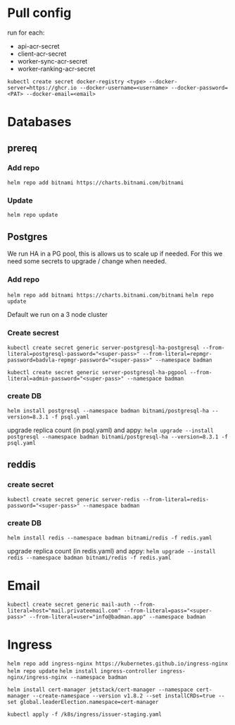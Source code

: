 # Pull config

run for each:

- api-acr-secret
- client-acr-secret
- worker-sync-acr-secret
- worker-ranking-acr-secret

`kubectl create secret docker-registry <type> --docker-server=https://ghcr.io --docker-username=<username> --docker-password=<PAT> --docker-email=<email>`

# Databases

## prereq

### Add repo

`helm repo add bitnami https://charts.bitnami.com/bitnami`

### Update

`helm repo update`

## Postgres

We run HA in a PG pool, this is allows us to scale up if needed.
For this we need some secrets to upgrade / change when needed.

### Add repo

`helm repo add bitnami https://charts.bitnami.com/bitnami`
`helm repo update`

Default we run on a 3 node cluster

### Create secrest

`kubectl create secret generic server-postgresql-ha-postgresql --from-literal=postgresql-password="<super-pass>" --from-literal=repmgr-password=badvla-repmgr-password="<super-pass>" --namespace badman`

`kubectl create secret generic server-postgresql-ha-pgpool --from-literal=admin-password="<super-pass>" --namespace badman`

### create DB

`helm install postgresql --namespace badman bitnami/postgresql-ha --version=8.3.1 -f psql.yaml`

upgrade replica count (in psql.yaml) and appy:
`helm upgrade --install postgresql --namespace badman bitnami/postgresql-ha --version=8.3.1 -f psql.yaml`

## reddis

### create secret

`kubectl create secret generic server-redis --from-literal=redis-password="<super-pass>" --namespace badman`

### create DB

`helm install redis --namespace badman bitnami/redis -f redis.yaml`

upgrade replica count (in redis.yaml) and appy:
`helm upgrade --install redis --namespace badman bitnami/redis -f redis.yaml`

# Email

`kubectl create secret generic mail-auth --from-literal=host="mail.privateemail.com" --from-literal=pass="<super-pass>" --from-literal=user="info@badman.app" --namespace badman`

# Ingress

`helm repo add ingress-nginx https://kubernetes.github.io/ingress-nginx`
`helm repo update`
`helm install ingress-controller ingress-nginx/ingress-nginx --namespace badman`

`helm install cert-manager jetstack/cert-manager --namespace cert-manager --create-namespace --version v1.8.2 --set installCRDs=true --set global.leaderElection.namespace=cert-manager`

`kubectl apply -f /k8s/ingress/issuer-staging.yaml`